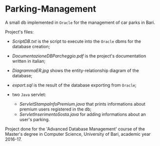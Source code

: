 # Parking-Management
A small db implemented in `Oracle` for the management of car parks in Bari. 

Project's files:

  * *ScriptDB.txt* is the script to execute into the `Oracle` dbms for the database creation;
  * *DocumentazioneDBParcheggio.pdf* is the project's documentation written in italian; 
  * *DiagrammaER.jpg* shows the entity-relationship diagram of the database; 
  * *export.sql* is the result of the database exporting from `Oracle`;
  * two `Java` servlet:
    
    * *ServletStampaInfoPremium.java* that prints informations about premium users registered in the db;
    * *ServletInserimentoSosta.java* for adding informations about an user's parking.
 
 
Project done for the 'Advanced Database Management' course of the Master's degree in Computer Science, University of Bari, academic year 2016-17. 
